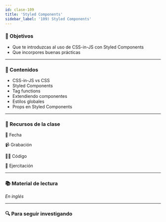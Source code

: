 ```yaml
---
id: clase-109
title: 'Styled Components'
sidebar_label: '109) Styled Components'
---
```


### 🏁 Objetivos

- Que te introduzcas al uso de CSS-in-JS con Styled Components
- Que incorpores buenas prácticas

---

### 📝 Contenidos

- CSS-in-JS vs CSS
- Styled Components
- Tag functions
- Extendiendo componentes
- Estilos globales
- Props en Styled Components

---

### 🚀 Recursos de la clase

📆 Fecha

📹 Grabación

👩‍💻 Código

💪 Ejercitación

---

### 📚 Material de lectura

_En inglés_

---

### 🔍 Para seguir investigando
